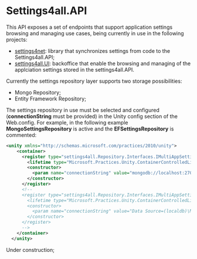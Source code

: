 # Settings4all.API

This API exposes a set of endpoints that support application settings browsing and managing use cases, being currently in use in the following projects:

* [settings4net](https://github.com/rafaelumlei/settings4net): library that synchronizes settings from code to the Settings4all.API;
* [settings4all.UI](https://github.com/rafaelumlei/settings4all): backoffice that enable the browsing and managing of the applciation settings stored in the settings4all.API. 

Currently the settings repository layer supports two storage possibilities:
* Mongo Repository;
* Entity Framework Repository;

The settings repository in use must be selected and configured (**connectionString**  must be provided) in the Unity config section of the Web.config. For example, in the following example **MongoSettingsRepository** is active and the **EFSettingsRepository** is commented:

```xml
<unity xmlns="http://schemas.microsoft.com/practices/2010/unity">
    <container>
      <register type="settings4all.Repository.Interfaces.IMultiAppSettingsRepository, settings4all.Repository" mapTo="settings4all.MongoRepository.MongoSettingsRepository, settings4all.MongoRepository">
        <lifetime type="Microsoft.Practices.Unity.ContainerControlledLifetimeManager, Microsoft.Practices.Unity" />
        <constructor>
          <param name="connectionString" value="mongodb://localhost:27017/Settings4net" />
        </constructor>
      </register>
      <!--
      <register type="settings4all.Repository.Interfaces.IMultiAppSettingsRepository, settings4net.Repository" mapTo="settings4all.EFRepository.EFSettingsRepository, settings4all.EFRepository">
        <lifetime type="Microsoft.Practices.Unity.ContainerControlledLifetimeManager, Microsoft.Practices.Unity" />
        <constructor>
          <param name="connectionString" value="Data Source=(localdb)\MSSQLLocalDB;Initial Catalog=settings4net;Integrated Security=True" />
        </constructor>
      </register>
      -->
    </container>
  </unity>
```

Under construction;
